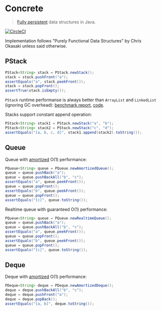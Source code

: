 # Concrete
> [Fully persistent](https://en.wikipedia.org/wiki/Persistent_data_structure) data structures in Java.


[![CircleCI](https://img.shields.io/circleci/project/mikea/concrete.svg?style=flat)](https://circleci.com/gh/mikea/concrete)


Implementation follows "Purely Functional Data Structures" by Chris Okasaki unless said otherwise.

## PStack


```java
PStack<String> stack = PStack.newStack();
stack = stack.pushFront("a");
assertEquals("a", stack.peekFront());
stack = stack.popFront();
assertTrue(stack.isEmpty());
```

`PStack` runtime performanse is always better than `ArrayList` and `LinkedList` (ignoring GC overhead): 
[benchmark report](https://microbenchmarks.appspot.com/runs/eba86353-07d3-4db3-87e5-875ec5d373eb#r:scenario.benchmarkSpec.parameters.implementation&c:scenario.benchmarkSpec.parameters.test,scenario.benchmarkSpec.parameters.length),
[code](https://github.com/mikea/concrete/blob/master/src/test/java/com/mikea/concrete/benchmarks/StackBenchmark.java).

Stacks support constant append operation:

```java
PStack<String> stack1 = PStack.newStack("a", "b");
PStack<String> stack2 = PStack.newStack("c", "d");
assertEquals("[a, b, c, d]", stack1.append(stack2).toString());
```

## Queue

Queue with [amortized](https://en.wikipedia.org/wiki/Amortized_analysis) O(1) performance:
 
```java
PQueue<String> queue = PQueue.newAmortizedQueue();
queue = queue.pushBack("a");
queue = queue.pushBackAll("b", "c");
assertEquals("a", queue.peekFront());
queue = queue.popFront();
assertEquals("b", queue.peekFront());
queue = queue.popFront();
assertEquals("[c]", queue.toString());
```
 
Realtime queue with guaranteed O(1) performance: 

```java
PQueue<String> queue = PQueue.newRealtimeQueue();
queue = queue.pushBack("a");
queue = queue.pushBackAll("b", "c");
assertEquals("a", queue.peekFront());
queue = queue.popFront();
assertEquals("b", queue.peekFront());
queue = queue.popFront();
assertEquals("[c]", queue.toString());
```

## Deque

Deque with [amortized](https://en.wikipedia.org/wiki/Amortized_analysis) O(1) performance:

```java
PDeque<String> deque = PDeque.newAmortizedDeque();
deque = deque.pushBackAll("b", "c");
deque = deque.pushFront("a");
deque = deque.popBack();
assertEquals("[a, b]", deque.toString());
```
